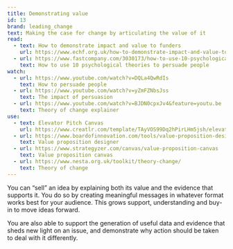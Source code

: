 ```yaml
---
title: Demonstrating value
id: 13
brand: leading_change
text: Making the case for change by articulating the value of it
read:
  - text: How to demonstrate impact and value to funders
    url: https://www.echf.org.uk/how-to-demonstrate-impact-and-value-to-funders/
  - url: https://www.fastcompany.com/3030173/how-to-use-10-psychological-theories-to-persuade-people
    text: How to use 10 psychological theories to persuade people
watch:
  - url: https://www.youtube.com/watch?v=DQLa4QwRdIs
    text: How to persuade people
  - url: https://www.youtube.com/watch?v=yZmFZNbsJss
    text: The impact of persuasion
  - url: https://www.youtube.com/watch?v=BJDN0cpxJv4&feature=youtu.be
    text: Theory of change explainer
use:
  - text: Elevator Pitch Canvas
    url: https://www.creatlr.com/template/TAyVOS99Dq2hPirLHm5jsh/elevator-pitch-canvas/
  - url: https://www.boardofinnovation.com/tools/value-proposition-designer/
    text: Value proposition designer
  - url: https://www.strategyzer.com/canvas/value-proposition-canvas
    text: Value proposition canvas
  - url: https://www.nesta.org.uk/toolkit/theory-change/
    text: Theory of change
---
```

You can “sell” an idea by explaining both its value and the evidence that supports it. You do so by creating meaningful messages in whatever format works best for your audience. This grows support, understanding and buy-in to move ideas forward.

You are also able to support the generation of useful data and evidence that sheds new light on an issue, and demonstrate why action should be taken to deal with it differently.